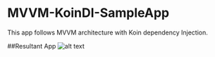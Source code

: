 # MVVM-KoinDI-SampleApp
This app follows MVVM architecture with Koin dependency Injection.

##Resultant App 
![alt text](http://url/to/img.png)
